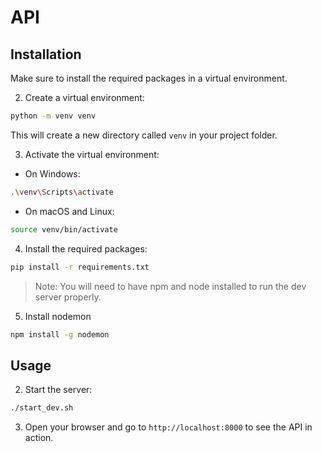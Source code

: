 # API

## Installation

Make sure to install the required packages in a virtual environment.

2. Create a virtual environment:
```bash
python -m venv venv
```

This will create a new directory called `venv` in your project folder.

3. Activate the virtual environment:
- On Windows:
```bash
.\venv\Scripts\activate
```
- On macOS and Linux:
```bash
source venv/bin/activate
```

4. Install the required packages:
```bash
pip install -r requirements.txt
```

> Note: You will need to have npm and node installed to run the dev server properly.

5. Install nodemon
```bash
npm install -g nodemon
```

## Usage
2. Start the server:

```bash
./start_dev.sh
```

3. Open your browser and go to `http://localhost:8000` to see the API in action.

